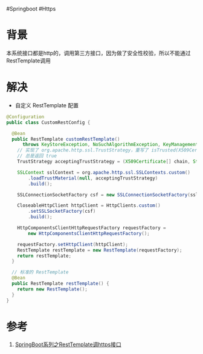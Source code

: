 #Springboot #Https

# 背景
本系统接口都是http的，调用第三方接口，因为做了安全性校验，所以不能通过RestTemplate调用

# 解决
- 自定义 RestTemplate 配置

```java
@Configuration
public class CustomRestConfig {

  @Bean
  public RestTemplate customRestTemplate()
      throws KeyStoreException, NoSuchAlgorithmException, KeyManagementException {
    // 实现了 org.apache.http.ssl.TrustStrategy，重写了 isTrusted(X509Certificate[] chain, String authType)
    // 总是返回 true
    TrustStrategy acceptingTrustStrategy = (X509Certificate[] chain, String authType) -> true;

    SSLContext sslContext = org.apache.http.ssl.SSLContexts.custom()
        .loadTrustMaterial(null, acceptingTrustStrategy)
        .build();

    SSLConnectionSocketFactory csf = new SSLConnectionSocketFactory(sslContext);

    CloseableHttpClient httpClient = HttpClients.custom()
        .setSSLSocketFactory(csf)
        .build();

    HttpComponentsClientHttpRequestFactory requestFactory =
        new HttpComponentsClientHttpRequestFactory();

    requestFactory.setHttpClient(httpClient);
    RestTemplate restTemplate = new RestTemplate(requestFactory);
    return restTemplate;
  }

  // 标准的 RestTemplate
  @Bean
  public RestTemplate restTemplate() {
    return new RestTemplate();
  }
}
```
# 参考
1. [SpringBoot系列之RestTemplate调https接口 ](https://juejin.cn/post/6844904199214350344)